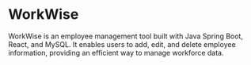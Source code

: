 # WorkWise
WorkWise is an employee management tool built with Java Spring Boot, React, and MySQL. It enables users to add, edit, and delete employee information, providing an efficient way to manage workforce data.
